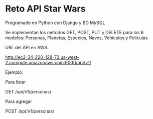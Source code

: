 # Reto API Star Wars

Programado en Python con Django y BD MySQL

Se implementan los métodos GET, POST, PUT y DELETE para los 6 modelos: Personas, Planetas, Especies, Naves, Vehiculos y Películas

URL del API en AWS:

http://ec2-34-220-128-73.us-west-2.compute.amazonaws.com:9000/api/v1/

Ejemplo:

Para listar

GET /api/v1/personas/

Para agregar

POST /api/v1/personas/
